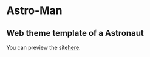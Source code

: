 # Astro-Man
Web theme template of a Astronaut
<br>
---
<p>You can preview the site<a href="#">here</a>.</p>
<br>
<!--![004b173f6e3d6843df10114e087f30a8](https://media.giphy.com/media/S99cgkURVO62qemEKM/giphy.gif) -->

